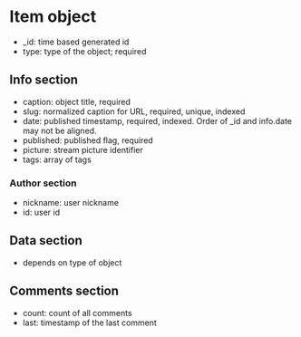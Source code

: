 # Item object
* _id: time based generated id 
* type: type of the object; required

## Info section
* caption: object title, required
* slug: normalized caption for URL, required, unique, indexed
* date: published timestamp, required, indexed. Order of _id and info.date may not be aligned.
* published: published flag, required
* picture: stream picture identifier
* tags: array of tags

### Author section
* nickname: user nickname
* id: user id

## Data section
* depends on type of object

## Comments section
* count: count of all comments
* last: timestamp of the last comment
